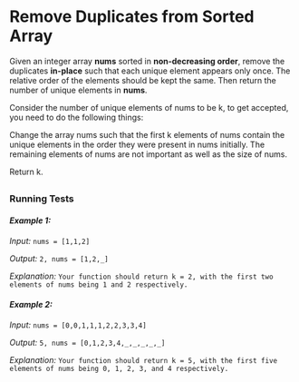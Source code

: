 
# Remove Duplicates from Sorted Array

Given an integer array **nums** sorted in **non-decreasing order**, remove the duplicates **in-place** such that each unique element appears only once. The relative order of the elements should be kept the same. Then return the number of unique elements in **nums**.

Consider the number of unique elements of nums to be k, to get accepted, you need to do the following things:

Change the array nums such that the first k elements of nums contain the unique elements in the order they were present in nums initially. The remaining elements of nums are not important as well as the size of nums.

Return k.

##
### Running Tests

#### ***Example 1:***

*Input:* `nums = [1,1,2]`

*Output:* `2, nums = [1,2,_]`

*Explanation:* `Your function should return k = 2, with the first two elements of nums being 1 and 2 respectively.`

#### ***Example 2:***

*Input:* `nums = [0,0,1,1,1,2,2,3,3,4]`

*Output:* `5, nums = [0,1,2,3,4,_,_,_,_,_]`

*Explanation:* `Your function should return k = 5, with the first five elements of nums being 0, 1, 2, 3, and 4 respectively.`